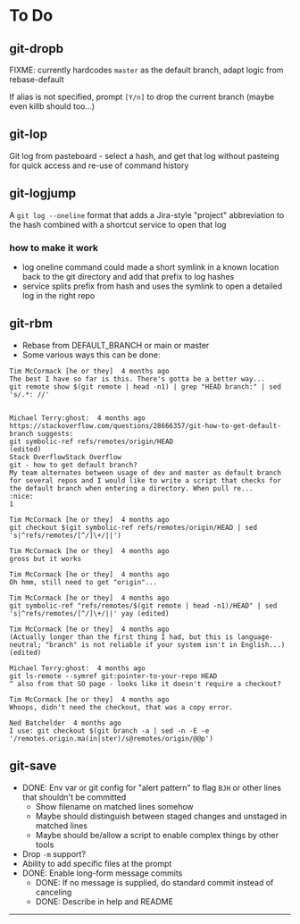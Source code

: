 To Do
=====

git-dropb
---------
FIXME: currently hardcodes `master` as the default branch, adapt logic from rebase-default

If alias is not specified, prompt `[Y/n]` to drop the current branch (maybe even killb should too...)

git-lop
-------
Git log from pasteboard - select a hash, and get that log without pasteing for quick access and re-use of command history

git-logjump
-----------
A `git log --oneline` format that adds a Jira-style "project" abbreviation to the hash combined with a shortcut service to open that log

### how to make it work
- log oneline command could made a short symlink in a known location back to the git directory and add that prefix to log hashes
- service splits prefix from hash and uses the symlink to open a detailed log in the right repo

git-rbm
-------
- Rebase from DEFAULT_BRANCH or main or master
- Some various ways this can be done:
```
Tim McCormack [he or they]  4 months ago
The best I have so far is this. There's gotta be a better way...
git remote show $(git remote | head -n1) | grep "HEAD branch:" | sed 's/.*: //'


Michael Terry:ghost:  4 months ago
https://stackoverflow.com/questions/28666357/git-how-to-get-default-branch suggests:
git symbolic-ref refs/remotes/origin/HEAD
(edited)
Stack OverflowStack Overflow
git - how to get default branch?
My team alternates between usage of dev and master as default branch for several repos and I would like to write a script that checks for the default branch when entering a directory. When pull re...
:nice:
1

Tim McCormack [he or they]  4 months ago
git checkout $(git symbolic-ref refs/remotes/origin/HEAD | sed 's|^refs/remotes/[^/]\+/||')

Tim McCormack [he or they]  4 months ago
gross but it works

Tim McCormack [he or they]  4 months ago
Oh hmm, still need to get "origin"...

Tim McCormack [he or they]  4 months ago
git symbolic-ref "refs/remotes/$(git remote | head -n1)/HEAD" | sed 's|^refs/remotes/[^/]\+/||' yay (edited) 

Tim McCormack [he or they]  4 months ago
(Actually longer than the first thing I had, but this is language-neutral; "branch" is not reliable if your system isn't in English...) (edited) 

Michael Terry:ghost:  4 months ago
git ls-remote --symref git:pointer-to-your-repo HEAD
^ also from that SO page - looks like it doesn't require a checkout?

Tim McCormack [he or they]  4 months ago
Whoops, didn't need the checkout, that was a copy error.

Ned Batchelder  4 months ago
I use: git checkout $(git branch -a | sed -n -E -e '/remotes.origin.ma(in|ster)/s@remotes/origin/@@p')
```

git-save
--------
- DONE: Env var or git config for "alert pattern" to flag `BJH` or other lines that shouldn't be committed
    - Show filename on matched lines somehow
    - Maybe should distinguish between staged changes and unstaged in matched lines
    - Maybe should be/allow a script to enable complex things by other tools
- Drop `-m` support?
- Ability to add specific files at the prompt
- DONE: Enable long-form message commits
    - DONE: If no message is supplied, do standard commit instead of canceling
    - DONE: Describe in help and README

---
